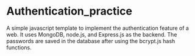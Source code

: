 # Authentication_practice
 A simple javascript template to implement the authentication feature of a web. It uses MongoDB, node.js, and Express.js as the backend. The passwords are saved in the database after using the bcrypt.js hash functions.
 
